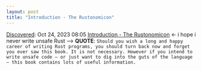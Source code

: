 ```yaml
---
layout: post
title: "Introduction - The Rustonomicon"
---
```

[Discovered](http://rolandtanglao.com/2020/07/29/p1-blogthis-checkvist-list-links-to-blog/): Oct 24, 2023 08:05 [Introduction - The Rustonomicon](https://doc.rust-lang.org/nightly/nomicon/intro.html) <- i hope i never write unsafe Rust --> **QUOTE**: `Should you wish a long and happy career of writing Rust programs, you should turn back now and forget you ever saw this book. It is not necessary. However if you intend to write unsafe code — or just want to dig into the guts of the language — this book contains lots of useful information.`
